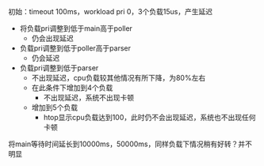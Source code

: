初始：timeout 100ms，workload pri 0，3个负载15us，产生延迟

- 将负载pri调整到低于main高于poller
	- 仍会出现延迟
- 负载pri调整到低于poller高于parser
	- 仍会延迟
- 负载pri调整到低于parser
	- 不出现延迟，cpu负载较其他情况有所下降，为80%左右
	- 在此条件下增加到4个负载
		- 不出现延迟，系统不出现卡顿
	- 增加到5个负载
		- htop显示cpu负载达到100，此时仍不会出现延迟，系统也不出现任何卡顿

将main等待时间延长到10000ms，50000ms，同样负载下情况稍有好转？并不明显